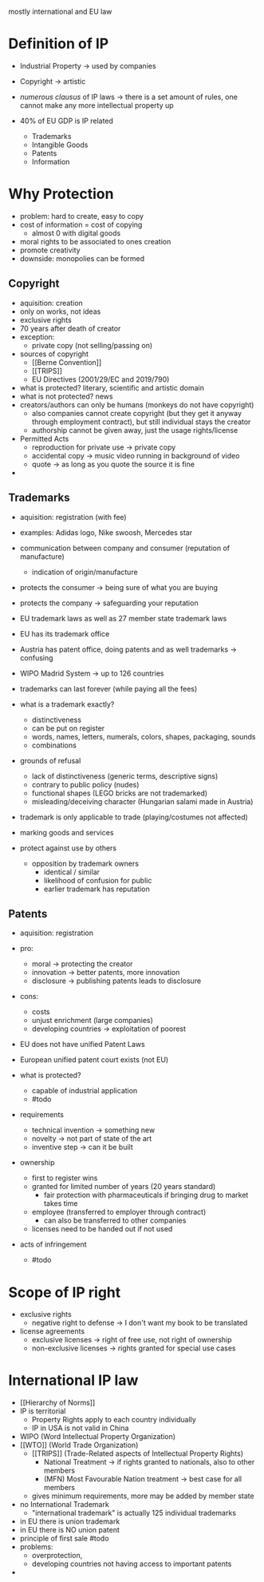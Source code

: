 mostly international and EU law


# Definition of IP

- Industrial Property -> used by companies
- Copyright -> artistic

- *numerous clausus* of IP laws -> there is a set amount of rules, one cannot make any more intellectual property up
- 40% of EU GDP is IP related
	- Trademarks
	- Intangible Goods
	- Patents
	- Information

# Why Protection
- problem: hard to create, easy to copy
- cost of information = cost of copying
	- almost 0 with digital goods
- moral rights to be associated to ones creation
- promote creativity
- downside: monopolies can be formed

## Copyright
- aquisition: creation
- only on works, not ideas
- exclusive rights
- 70 years after death of creator
- exception:
	- private copy (not selling/passing on)
- sources of copyright
	- [[Berne Convention]]
	- [[TRIPS]]
	- EU Directives (2001/29/EC and 2019/790)
- what is protected? literary, scientific and artistic domain
- what is not protected? news
- creators/authors can only be humans (monkeys do not have copyright)
	- also companies cannot create copyright (but they get it anyway through employment contract), but still individual stays the creator
	- authorship cannot be given away, just the usage rights/license
- Permitted Acts
	- reproduction for private use -> private copy
	- accidental copy -> music video running in background of video
	- quote -> as long as you quote the source it is fine
- 
## Trademarks
- aquisition: registration (with fee)
- examples: Adidas logo, Nike swoosh, Mercedes star
- communication between company and consumer (reputation of manufacture)
	- indication of origin/manufacture
- protects the consumer -> being sure of what you are buying
- protects the company -> safeguarding your reputation
- EU trademark laws as well as 27 member state trademark laws
- EU has its trademark office
- Austria has patent office, doing patents and as well trademarks -> confusing
- WIPO Madrid System -> up to 126 countries

- trademarks can last forever (while paying all the fees)
- what is a trademark exactly?
	- distinctiveness
	- can be put on register
	- words, names, letters, numerals, colors, shapes, packaging, sounds 
	- combinations
- grounds of refusal
	- lack of distinctiveness (generic terms, descriptive signs)
	- contrary to public policy (nudes)
	- functional shapes (LEGO bricks are not trademarked)
	- misleading/deceiving character (Hungarian salami made in Austria)

- trademark is only applicable to trade (playing/costumes not affected)
- marking goods and services
- protect against use by others
	- opposition by trademark owners
		- identical / similar
		- likelihood of confusion for public
		- earlier trademark has reputation

## Patents
- aquisition: registration
- pro:
	- moral -> protecting the creator
	- innovation -> better patents, more innovation
	- disclosure -> publishing patents leads to disclosure
- cons:
	- costs
	- unjust enrichment (large companies)
	- developing countries -> exploitation of poorest

- EU does not have unified Patent Laws
- European unified patent court exists (not EU)

- what is protected?
	- capable of industrial application
	- #todo
- requirements
	- technical invention -> something new
	- novelty -> not part of state of the art
	- inventive step -> can it be built

- ownership
	- first to register wins
	- granted for limited number of years (20 years standard)
		- fair protection with pharmaceuticals if bringing drug to market takes time
	- employee (transferred to employer through contract)
		- can also be transferred to other companies
	- licenses need to be handed out if not used 
- acts of infringement
	- #todo

# Scope of IP right
- exclusive rights
	- negative right to defense -> I don't want my book to be translated
- license agreements
	- exclusive licenses -> right of free use, not right of ownership
	- non-exclusive licenses -> rights granted for special use cases

# International IP law
- [[Hierarchy of Norms]]
- IP is territorial
	- Property Rights apply to each country individually
	- IP in USA is not valid in China
- WIPO (Word Intellectual Property Organization)
- [[WTO]] (World Trade Organization)
	- [[TRIPS]] (Trade-Related aspects of Intellectual Property Rights)
		- National Treatment -> if rights granted to nationals, also to other members
		- (MFN) Most Favourable Nation treatment -> best case for all members
	- gives minimum requirements, more may be added by member state
- no International Trademark
	- "international trademark" is actually 125 individual trademarks
- in EU there is union trademark
- in EU there is NO union patent
- principle of first sale #todo 
- problems: 
	- overprotection, 
	- developing countries not having access to important patents
- 
